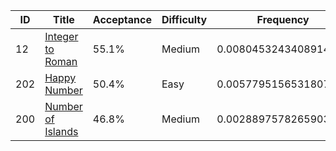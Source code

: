 |ID|Title|Acceptance|Difficulty|Frequency|
|----|-----|----|---|---|
|12|[Integer to Roman]( https://leetcode.com/problems/integer-to-roman)|55.1%|Medium|0.008045324340891412|
|202|[Happy Number]( https://leetcode.com/problems/happy-number)|50.4%|Easy|0.005779515653180723|
|200|[Number of Islands]( https://leetcode.com/problems/number-of-islands)|46.8%|Medium|0.0028897578265903614|
